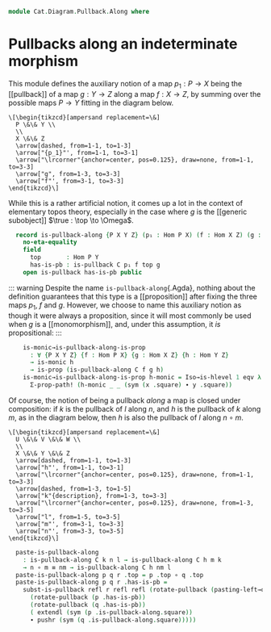 <!--
```agda
open import Cat.Diagram.Pullback.Properties
open import Cat.Diagram.Pullback
open import Cat.Prelude

import Cat.Displayed.Instances.Subobjects as Subobjs
import Cat.Reasoning as Cat
```
-->

```agda
module Cat.Diagram.Pullback.Along where
```

# Pullbacks along an indeterminate morphism

<!--
```agda
module _ {o ℓ} (C : Precategory o ℓ) where
  open Precategory C
```
-->

This module defines the auxiliary notion of a map $p_1 : P \to X$ being
the [[pullback]] of a map $g : Y \to Z$ along a map $f : X \to Z$, by
summing over the possible maps $P \to Y$ fitting in the diagram below.

~~~{.quiver}
\[\begin{tikzcd}[ampersand replacement=\&]
  P \&\& Y \\
  \\
  X \&\& Z
  \arrow[dashed, from=1-1, to=1-3]
  \arrow["{p_1}"', from=1-1, to=3-1]
  \arrow["\lrcorner"{anchor=center, pos=0.125}, draw=none, from=1-1, to=3-3]
  \arrow["g", from=1-3, to=3-3]
  \arrow["f"', from=3-1, to=3-3]
\end{tikzcd}\]
~~~

While this is a rather artificial notion, it comes up a lot in the
context of elementary topos theory, especially in the case where $g$ is
the [[generic subobject]] $\true : \top \to \Omega$.

```agda
  record is-pullback-along {P X Y Z} (p₁ : Hom P X) (f : Hom X Z) (g : Hom Y Z) : Type (o ⊔ ℓ) where
    no-eta-equality
    field
      top       : Hom P Y
      has-is-pb : is-pullback C p₁ f top g
    open is-pullback has-is-pb public
```

<!--
```agda
open is-pullback-along
open is-pullback
open Pullback

module _ {o ℓ} {C : Precategory o ℓ} where
  open Subobjs C
  open Cat C

  private
    unquoteDecl eqv = declare-record-iso eqv (quote is-pullback-along)
    variable
      U V W X Y Z : Ob
      f g h k m n l nm : Hom X Y
  abstract
```
-->

::: warning
Despite the name `is-pullback-along`{.Agda}, nothing about the
definition guarantees that this type is a [[proposition]] after fixing
the three maps $p_1$, $f$ and $g$. However, we choose to name this
auxiliary notion as though it were always a proposition, since it will
most commonly be used when $g$ is a [[monomorphism]], and, under this
assumption, it *is* propositional:
:::

```agda
    is-monic→is-pullback-along-is-prop
      : ∀ {P X Y Z} {f : Hom P X} {g : Hom X Z} {h : Hom Y Z}
      → is-monic h
      → is-prop (is-pullback-along C f g h)
    is-monic→is-pullback-along-is-prop h-monic = Iso→is-hlevel 1 eqv λ (_ , x) (_ , y) →
      Σ-prop-path! (h-monic _ _ (sym (x .square) ∙ y .square))
```

Of course, the notion of being a pullback *along* a map is closed under
composition: if $k$ is the pullback of $l$ along $n$, and $h$ is the
pullback of $k$ along $m$, as in the diagram below, then $h$ is also the
pullback of $l$ along $n \circ m$.

~~~{.quiver}
\[\begin{tikzcd}[ampersand replacement=\&]
  U \&\& V \&\& W \\
  \\
  X \&\& Y \&\& Z
  \arrow[dashed, from=1-1, to=1-3]
  \arrow["h"', from=1-1, to=3-1]
  \arrow["\lrcorner"{anchor=center, pos=0.125}, draw=none, from=1-1, to=3-3]
  \arrow[dashed, from=1-3, to=1-5]
  \arrow["k"{description}, from=1-3, to=3-3]
  \arrow["\lrcorner"{anchor=center, pos=0.125}, draw=none, from=1-3, to=3-5]
  \arrow["l", from=1-5, to=3-5]
  \arrow["m"', from=3-1, to=3-3]
  \arrow["n"', from=3-3, to=3-5]
\end{tikzcd}\]
~~~

```agda
  paste-is-pullback-along
    : is-pullback-along C k n l → is-pullback-along C h m k
    → n ∘ m ≡ nm → is-pullback-along C h nm l
  paste-is-pullback-along p q r .top = p .top ∘ q .top
  paste-is-pullback-along p q r .has-is-pb =
    subst-is-pullback refl r refl refl (rotate-pullback (pasting-left→outer-is-pullback
      (rotate-pullback (p .has-is-pb))
      (rotate-pullback (q .has-is-pb))
      ( extendl (sym (p .is-pullback-along.square))
      ∙ pushr (sym (q .is-pullback-along.square)))))
```
